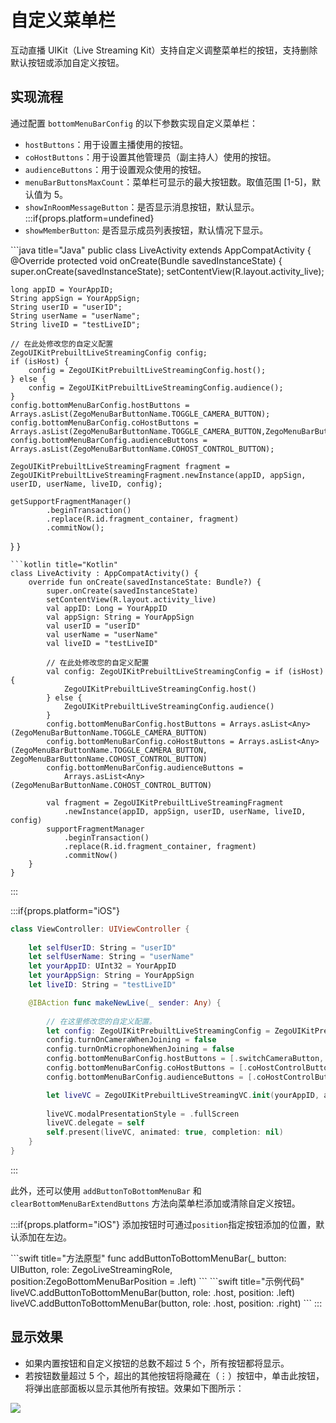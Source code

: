 # 自定义菜单栏


互动直播 UIKit（Live Streaming Kit）支持自定义调整菜单栏的按钮，支持删除默认按钮或添加自定义按钮。

## 实现流程

通过配置 `bottomMenuBarConfig` 的以下参数实现自定义菜单栏：

- `hostButtons`：用于设置主播使用的按钮。
- `coHostButtons`：用于设置其他管理员（副主持人）使用的按钮。
- `audienceButtons`：用于设置观众使用的按钮。
- `menuBarButtonsMaxCount`：菜单栏可显示的最大按钮数。取值范围 [1-5]，默认值为 5。
- `showInRoomMessageButton`：是否显示消息按钮，默认显示。
:::if{props.platform=undefined}
- `showMemberButton`: 是否显示成员列表按钮，默认情况下显示。

<CodeGroup>
```java title="Java"
public class LiveActivity extends AppCompatActivity {
  @Override
  protected void onCreate(Bundle savedInstanceState) {
    super.onCreate(savedInstanceState);
    setContentView(R.layout.activity_live);

    long appID = YourAppID;
    String appSign = YourAppSign;
    String userID = "userID";
    String userName = "userName";
    String liveID = "testLiveID";

    // 在此处修改您的自定义配置
    ZegoUIKitPrebuiltLiveStreamingConfig config;
    if (isHost) {
        config = ZegoUIKitPrebuiltLiveStreamingConfig.host();
    } else {
        config = ZegoUIKitPrebuiltLiveStreamingConfig.audience();
    }
    config.bottomMenuBarConfig.hostButtons = Arrays.asList(ZegoMenuBarButtonName.TOGGLE_CAMERA_BUTTON);
    config.bottomMenuBarConfig.coHostButtons = Arrays.asList(ZegoMenuBarButtonName.TOGGLE_CAMERA_BUTTON,ZegoMenuBarButtonName.COHOST_CONTROL_BUTTON);
    config.bottomMenuBarConfig.audienceButtons = Arrays.asList(ZegoMenuBarButtonName.COHOST_CONTROL_BUTTON);

    ZegoUIKitPrebuiltLiveStreamingFragment fragment = ZegoUIKitPrebuiltLiveStreamingFragment.newInstance(appID, appSign, userID, userName, liveID, config);

    getSupportFragmentManager()
            .beginTransaction()
            .replace(R.id.fragment_container, fragment)
            .commitNow();
  }
}
```
```kotlin title="Kotlin"
class LiveActivity : AppCompatActivity() {
    override fun onCreate(savedInstanceState: Bundle?) {
        super.onCreate(savedInstanceState)
        setContentView(R.layout.activity_live)
        val appID: Long = YourAppID
        val appSign: String = YourAppSign
        val userID = "userID"
        val userName = "userName"
        val liveID = "testLiveID"

        // 在此处修改您的自定义配置
        val config: ZegoUIKitPrebuiltLiveStreamingConfig = if (isHost) {
            ZegoUIKitPrebuiltLiveStreamingConfig.host()
        } else {
            ZegoUIKitPrebuiltLiveStreamingConfig.audience()
        }
        config.bottomMenuBarConfig.hostButtons = Arrays.asList<Any>(ZegoMenuBarButtonName.TOGGLE_CAMERA_BUTTON)
        config.bottomMenuBarConfig.coHostButtons = Arrays.asList<Any>(ZegoMenuBarButtonName.TOGGLE_CAMERA_BUTTON, ZegoMenuBarButtonName.COHOST_CONTROL_BUTTON)
        config.bottomMenuBarConfig.audienceButtons =
            Arrays.asList<Any>(ZegoMenuBarButtonName.COHOST_CONTROL_BUTTON)

        val fragment = ZegoUIKitPrebuiltLiveStreamingFragment
            .newInstance(appID, appSign, userID, userName, liveID, config)
        supportFragmentManager
            .beginTransaction()
            .replace(R.id.fragment_container, fragment)
            .commitNow()
    }
}
```
</CodeGroup>
:::

:::if{props.platform="iOS"}
```swift
class ViewController: UIViewController {
    
    let selfUserID: String = "userID"
    let selfUserName: String = "userName"
    let yourAppID: UInt32 = YourAppID
    let yourAppSign: String = YourAppSign
    let liveID: String = "testLiveID"

    @IBAction func makeNewLive(_ sender: Any) {
        
        // 在这里修改您的自定义配置。
        let config: ZegoUIKitPrebuiltLiveStreamingConfig = ZegoUIKitPrebuiltLiveStreamingConfig.host([ZegoUIKitSignalingPlugin()])
        config.turnOnCameraWhenJoining = false
        config.turnOnMicrophoneWhenJoining = false
        config.bottomMenuBarConfig.hostButtons = [.switchCameraButton,.toggleMicrophoneButton,.toggleCameraButton]
        config.bottomMenuBarConfig.coHostButtons = [.coHostControlButton,.switchCameraButton,.toggleMicrophoneButton,.toggleCameraButton]
        config.bottomMenuBarConfig.audienceButtons = [.coHostControlButton]

        let liveVC = ZegoUIKitPrebuiltLiveStreamingVC.init(yourAppID, appSign: yourAppSign, userID: selfUserID, userName: self.selfUserName ?? "", liveID: liveID, config: config)
        
        liveVC.modalPresentationStyle = .fullScreen
        liveVC.delegate = self
        self.present(liveVC, animated: true, completion: nil)
    }
}
```
:::


此外，还可以使用 `addButtonToBottomMenuBar` 和 `clearBottomMenuBarExtendButtons` 方法向菜单栏添加或清除自定义按钮。

:::if{props.platform="iOS"}
添加按钮时可通过`position`指定按钮添加的位置，默认添加在左边。

<CodeGroup>
```swift title="方法原型"
func addButtonToBottomMenuBar(_ button: UIButton, role: ZegoLiveStreamingRole, position:ZegoBottomMenuBarPosition = .left)
```
```swift title="示例代码"
 liveVC.addButtonToBottomMenuBar(button, role: .host, position: .left)
 liveVC.addButtonToBottomMenuBar(button, role: .host, position: .right)
```
</CodeGroup>
:::




## 显示效果
- 如果内置按钮和自定义按钮的总数不超过 5 个，所有按钮都将显示。
- 若按钮数量超过 5 个，超出的其他按钮将隐藏在（⋮）按钮中，单击此按钮，将弹出底部面板以显示其他所有按钮。效果如下图所示：

<Frame width="256" height="auto" caption=""><img src="https://doc-media.zego.im/sdk-doc/Pics/ZegoUIKit/live/live_buttom_menu_bar.gif" /></Frame>
